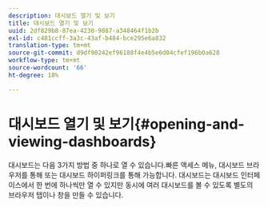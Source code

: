 ```yaml
---
description: 대시보드 열기 및 보기
title: 대시보드 열기 및 보기
uuid: 2df829b8-87ea-4230-9887-a348464f1b2b
exl-id: c481ccff-3a3c-43af-b484-bce295e6a832
translation-type: tm+mt
source-git-commit: d9df90242ef96188f4e4b5e6d04cfef196b0a628
workflow-type: tm+mt
source-wordcount: '66'
ht-degree: 18%

---
```


# 대시보드 열기 및 보기{#opening-and-viewing-dashboards}

대시보드는 다음 3가지 방법 중 하나로 열 수 있습니다.빠른 액세스 메뉴, 대시보드 브라우저를 통해 또는 대시보드 하이퍼링크를 통해 가능합니다. 대시보드는 대시보드 인터페이스에서 한 번에 하나씩만 열 수 있지만 동시에 여러 대시보드를 볼 수 있도록 별도의 브라우저 탭이나 창을 만들 수 있습니다.
